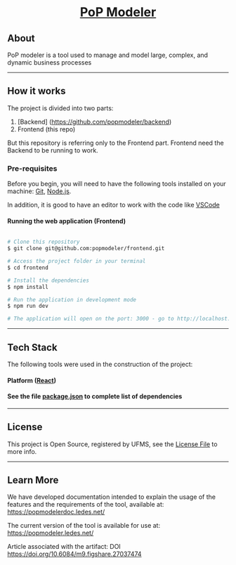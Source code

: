 <h1 align="center">
  <a href="#"> PoP Modeler </a>
</h1>


## About

PoP modeler is a tool used to manage and model large, complex, and dynamic business processes

---

## How it works

The project is divided into two parts:

1. [Backend] (https://github.com/popmodeler/backend)
2. Frontend (this repo)

But this repository is referring only to the Frontend part. Frontend need the Backend to be running to work.

### Pre-requisites

Before you begin, you will need to have the following tools installed on your machine:
[Git](https://git-scm.com), [Node.js](https://nodejs.org/en/).

In addition, it is good to have an editor to work with the code like [VSCode](https://code.visualstudio.com/)

#### Running the web application (Frontend)

```bash

# Clone this repository
$ git clone git@github.com:popmodeler/frontend.git

# Access the project folder in your terminal
$ cd frontend

# Install the dependencies
$ npm install

# Run the application in development mode
$ npm run dev

# The application will open on the port: 3000 - go to http://localhost:3000

```

---

## Tech Stack

The following tools were used in the construction of the project:

#### **Platform** ([React](https://reactjs.org/))

#### See the file [package.json](https://github.com/evelinsteiger/README-template/blob/master/package.json) to complete list of dependencies

---

## License

This project is Open Source, registered by UFMS, see the [License File](https://github.com/popmodeler/frontend/blob/main/LICENSE) to more info.

---

## Learn More

We have developed documentation intended to explain the usage of the features and the requirements of the tool, available at: https://popmodelerdoc.ledes.net/

The current version of the tool is available for use at: https://popmodeler.ledes.net/

Article associated with the artifact: DOI https://doi.org/10.6084/m9.figshare.27037474
